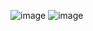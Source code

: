 ![image](https://github.com/user-attachments/assets/c8c5b68b-30a3-4086-9b9e-5f237eea7343)
![image](https://github.com/user-attachments/assets/6f9c0d29-0cf1-417c-ae23-e1d5628c13a1)
